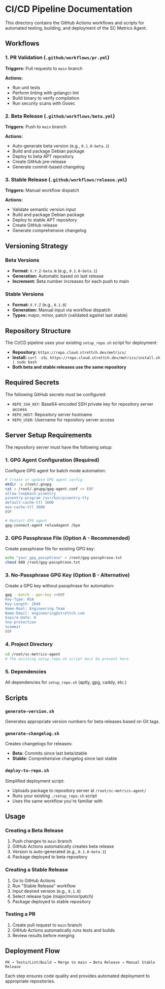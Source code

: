 # CI/CD Pipeline Documentation

This directory contains the GitHub Actions workflows and scripts for automated testing, building, and deployment of the SC Metrics Agent.

## Workflows

### 1. PR Validation (`.github/workflows/pr.yml`)
**Triggers:** Pull requests to `main` branch

**Actions:**
- Run unit tests
- Perform linting with golangci-lint
- Build binary to verify compilation
- Run security scans with Gosec

### 2. Beta Release (`.github/workflows/beta.yml`)
**Triggers:** Push to `main` branch

**Actions:**
- Auto-generate beta version (e.g., `0.1.0-beta.1`)
- Build and package Debian package
- Deploy to beta APT repository
- Create GitHub pre-release
- Generate commit-based changelog

### 3. Stable Release (`.github/workflows/release.yml`)
**Triggers:** Manual workflow dispatch

**Actions:**
- Validate semantic version input
- Build and package Debian package
- Deploy to stable APT repository
- Create GitHub release
- Generate comprehensive changelog

## Versioning Strategy

### Beta Versions
- **Format:** `X.Y.Z-beta.N` (e.g., `0.1.0-beta.1`)
- **Generation:** Automatic based on last release
- **Increment:** Beta number increases for each push to main

### Stable Versions
- **Format:** `X.Y.Z` (e.g., `0.1.0`)
- **Generation:** Manual input via workflow dispatch
- **Types:** major, minor, patch (validated against last stable)

## Repository Structure

The CI/CD pipeline uses your existing `setup_repo.sh` script for deployment:
- **Repository:** `https://repo.cloud.strettch.dev/metrics/`
- **Install:** `curl -sSL https://repo.cloud.strettch.dev/metrics/install.sh | sudo bash`
- **Both beta and stable releases use the same repository**

## Required Secrets

The following GitHub secrets must be configured:

- `REPO_SSH_KEY`: Base64-encoded SSH private key for repository server access
- `REPO_HOST`: Repository server hostname
- `REPO_USER`: Username for repository server access

## Server Setup Requirements

The repository server must have the following setup:

### 1. GPG Agent Configuration (Required)
Configure GPG agent for batch mode automation:
```bash
# Create or update GPG agent config
mkdir -p /root/.gnupg
cat > /root/.gnupg/gpg-agent.conf << EOF
allow-loopback-pinentry
pinentry-program /usr/bin/pinentry-tty
default-cache-ttl 3600
max-cache-ttl 3600
EOF

# Restart GPG agent
gpg-connect-agent reloadagent /bye
```

### 2. GPG Passphrase File (Option A - Recommended)
Create passphrase file for existing GPG key:
```bash
echo "your_gpg_passphrase" > /root/gpg-passphrase.txt
chmod 600 /root/gpg-passphrase.txt
```

### 3. No-Passphrase GPG Key (Option B - Alternative)
Create a GPG key without passphrase for automation:
```bash
gpg --batch --gen-key <<EOF
Key-Type: RSA
Key-Length: 2048
Name-Real: Engineering Team
Name-Email: engineering@strettch.com
Expire-Date: 0
%no-protection
%commit
EOF
```

### 4. Project Directory
```bash
cd /root/sc-metrics-agent
# The existing setup_repo.sh script must be present here
```

### 5. Dependencies
All dependencies for `setup_repo.sh` (aptly, gpg, caddy, etc.)

## Scripts

### `generate-version.sh`
Generates appropriate version numbers for beta releases based on Git tags.

### `generate-changelog.sh`
Creates changelogs for releases:
- **Beta:** Commits since last beta/stable
- **Stable:** Comprehensive changelog since last stable

### `deploy-to-repo.sh`
Simplified deployment script:
- Uploads package to repository server at `/root/sc-metrics-agent/`
- Runs your existing `./setup_repo.sh` script
- Uses the same workflow you're familiar with

## Usage

### Creating a Beta Release
1. Push changes to `main` branch
2. GitHub Actions automatically creates beta release
3. Version is auto-generated (e.g., `0.1.0-beta.1`)
4. Package deployed to beta repository

### Creating a Stable Release
1. Go to GitHub Actions
2. Run "Stable Release" workflow
3. Input desired version (e.g., `0.1.0`)
4. Select release type (major/minor/patch)
5. Package deployed to stable repository

### Testing a PR
1. Create pull request to `main` branch
2. GitHub Actions automatically runs tests and builds
3. Review results before merging

## Deployment Flow

```
PR → Tests/Lint/Build → Merge to main → Beta Release → Manual Stable Release
```

Each step ensures code quality and provides automated deployment to appropriate repositories.
